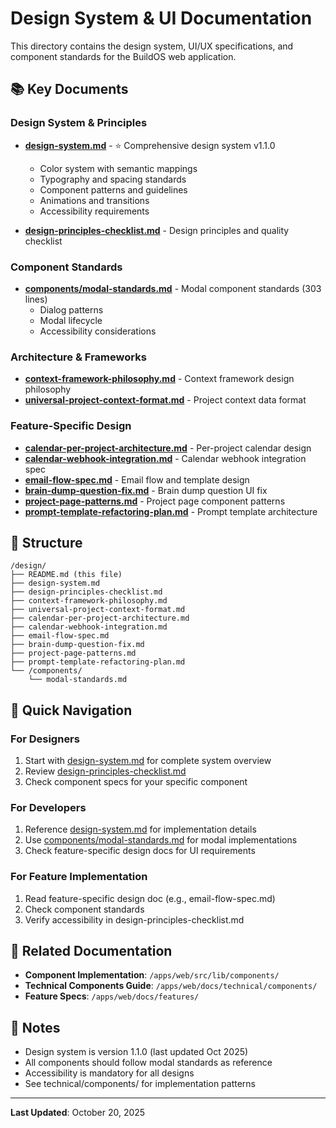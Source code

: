 # Design System & UI Documentation

This directory contains the design system, UI/UX specifications, and component standards for the BuildOS web application.

## 📚 Key Documents

### Design System & Principles

- **[design-system.md](design-system.md)** - ⭐ Comprehensive design system v1.1.0
  - Color system with semantic mappings
  - Typography and spacing standards
  - Component patterns and guidelines
  - Animations and transitions
  - Accessibility requirements

- **[design-principles-checklist.md](design-principles-checklist.md)** - Design principles and quality checklist

### Component Standards

- **[components/modal-standards.md](components/modal-standards.md)** - Modal component standards (303 lines)
  - Dialog patterns
  - Modal lifecycle
  - Accessibility considerations

### Architecture & Frameworks

- **[context-framework-philosophy.md](context-framework-philosophy.md)** - Context framework design philosophy
- **[universal-project-context-format.md](universal-project-context-format.md)** - Project context data format

### Feature-Specific Design

- **[calendar-per-project-architecture.md](calendar-per-project-architecture.md)** - Per-project calendar design
- **[calendar-webhook-integration.md](calendar-webhook-integration.md)** - Calendar webhook integration spec
- **[email-flow-spec.md](email-flow-spec.md)** - Email flow and template design
- **[brain-dump-question-fix.md](brain-dump-question-fix.md)** - Brain dump question UI fix
- **[project-page-patterns.md](project-page-patterns.md)** - Project page component patterns
- **[prompt-template-refactoring-plan.md](prompt-template-refactoring-plan.md)** - Prompt template architecture

## 📂 Structure

```
/design/
├── README.md (this file)
├── design-system.md
├── design-principles-checklist.md
├── context-framework-philosophy.md
├── universal-project-context-format.md
├── calendar-per-project-architecture.md
├── calendar-webhook-integration.md
├── email-flow-spec.md
├── brain-dump-question-fix.md
├── project-page-patterns.md
├── prompt-template-refactoring-plan.md
└── /components/
    └── modal-standards.md
```

## 🎯 Quick Navigation

### For Designers
1. Start with [design-system.md](design-system.md) for complete system overview
2. Review [design-principles-checklist.md](design-principles-checklist.md)
3. Check component specs for your specific component

### For Developers
1. Reference [design-system.md](design-system.md) for implementation details
2. Use [components/modal-standards.md](components/modal-standards.md) for modal implementations
3. Check feature-specific design docs for UI requirements

### For Feature Implementation
1. Read feature-specific design doc (e.g., email-flow-spec.md)
2. Check component standards
3. Verify accessibility in design-principles-checklist.md

## 🔗 Related Documentation

- **Component Implementation**: `/apps/web/src/lib/components/`
- **Technical Components Guide**: `/apps/web/docs/technical/components/`
- **Feature Specs**: `/apps/web/docs/features/`

## 📝 Notes

- Design system is version 1.1.0 (last updated Oct 2025)
- All components should follow modal standards as reference
- Accessibility is mandatory for all designs
- See technical/components/ for implementation patterns

---

**Last Updated**: October 20, 2025
